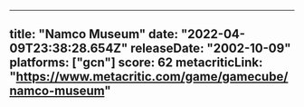 
---
title: "Namco Museum"
date: "2022-04-09T23:38:28.654Z"
releaseDate: "2002-10-09"
platforms: ["gcn"]
score: 62
metacriticLink: "https://www.metacritic.com/game/gamecube/namco-museum"
---
